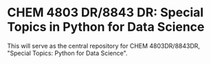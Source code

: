 CHEM 4803 DR/8843 DR: Special Topics in Python for Data Science
===============================================================

This will serve as the central repository for CHEM 4803DR/8843DR,
"Special Topics: Python for Data Science".  

